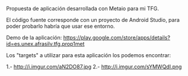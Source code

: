 Propuesta de aplicación desarrollada con Metaio para mi TFG.

El código fuente corresponde con un proyecto de Android Studio, para poder probarlo habría que usar ese entorno.

Demo de la aplicación: https://play.google.com/store/apps/details?id=es.unex.afrasilv.tfg.prop1met

Los "targets" a utilizar para esta aplicación los podemos encontrar:

1.- http://i.imgur.com/aN2DO87.jpg
2.- http://i.imgur.com/sYMWQdI.png
